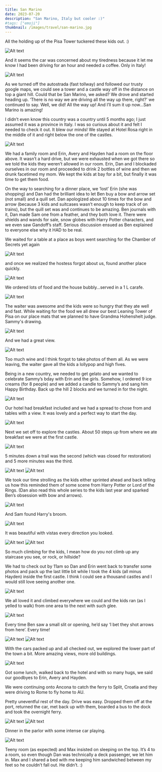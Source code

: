 ```yaml
---
title: San Marino
date: 2023-07-20
description: "San Marino, Italy but cooler :)"
#tags: ["emoji"]
thumbnail: /images/travel/san-marino.jpg
---
```


All the holding up of the Pisa Tower tuckered these kids out. :) 

![Alt text](/images/travel/PXL_20230720_114948388.jpg)

And it seems the car was concerned about my tiredness because it let me know I had been driving for an hour and needed a coffee. Only in Italy!

![Alt text](/images/travel/PXL_20230720_120324423.MP.jpg)

As we turned off the autostrada (fast tollway) and followed our trusty google maps, we could see a tower and a castle way off in the distance on top a giant hill. Could that be San Marino, we asked? We drove and started heading up. ‘There is no way we are driving all the way up there, right?’ we continued to say. Well, we did! All the way up! And I’ll sum it up now…San Marino is amazing! 

I didn’t even know this country was a country until 5 months ago; I just assumed it was a province in Italy. I was so curious about it and felt I needed to check it out. It blew our minds! We stayed at Hotel Rosa right in the middle of it and right below the one of the castles. 

![Alt text](/images/travel/PXL_20230720_165646736.jpg)

We had a family room and Erin, Avery and Hayden had a room on the floor above. It wasn’t a hard drive, but we were exhausted when we got there so we told the kids they weren’t allowed in our room. Erin, Dan and I blockaded ourselves in our room and proceeded to drink 2 bottles of wine and then we drunk facetimed my mom. We kept the kids at bay for a bit, but finally it was time to get them food.

On the way to searching for a dinner place, we ‘lost’ Erin (she was shopping) and Dan had the brilliant idea to let Ben buy a bow and arrow set (not small) and a quill set. Dan apologized about 10 times for the bow and arrow (because 3 kids and suitcases wasn’t enough to keep track of on trains), but the quill set was and continues to be amazing. Ben journals with it, Dan made Sam one from a feather, and they both love it. There were shields and wands for sale, snow globes with Harry Potter characters, and we even saw Gandoff’s staff. Serious discussion ensued as Ben explained to everyone else why it HAD to be real.

We waited for a table at a place as boys went searching for the Chamber of Secrets yet again 

![Alt text](/images/travel/PXL_20230720_171119730.MP.jpg)

and once we realized the hostess forgot about us, found another place quickly. 

![Alt text](/images/travel/PXL_20230720_181107654.jpg)

We ordered lots of food and the house bubbly…served in a 1 L carafe. 

![Alt text](/images/travel/PXL_20230720_183426966.jpg)

The waiter was awesome and the kids were so hungry that they ate well and fast. While waiting for the food we all drew our best Leaning Tower of Pisa on our place mats that we planned to have Grandma Hohenshelt judge. Sammy's drawing.

![Alt text](/images/travel/PXL_20230720_184034787.jpg)

And we had a great view.

![Alt text](/images/travel/PXL_20230720_191444041.MP.jpg)

Too much wine and I think forgot to take photos of them all. As we were leaving, the waiter gave all the kids a lollypop and high fives.

Being in a new country, we needed to get gelato and we wanted to celebrate Sammy’s bday with Erin and the girls. Somehow, I ordered 9 ice creams (for 8 people) and we added a candle to Sammy’s and sang him Happy Birthday. Back up the hill 2 blocks and we turned in for the night.

![Alt text](/images/travel/PXL_20230720_193931100.MP.jpg)

Our hotel had breakfast included and we had a spread to chose from and tables with a view. It was lovely and a perfect way to start the day. 

![Alt text](/images/travel/PXL_20230721_062219837.jpg)

Next we set off to explore the castles. About 50 steps up from where we ate breakfast we were at the first castle. 

![Alt text](/images/travel/PXL_20230721_072357100.jpg)

5 minutes down a trail was the second (which was closed for restoration) and 5 more minutes was the third. 

![Alt text](/images/travel/PXL_20230721_080854329.jpg)
![Alt text](/images/travel/PXL_20230721_074442707.jpg)

We took our time strolling as the kids either sprinted ahead and back telling us how this reminded them of some scene from Harry Potter or Lord of the Rings. (Dan also read this whole series to the kids last year and sparked Ben’s obsession with bow and arrows).

![Alt text](/images/travel/PXL_20230721_075156503.jpg)

And Sam found Harry's broom.

![Alt text](/images/travel/PXL_20230721_072644623.jpg)

It was beautiful with vistas every direction you looked. 

![Alt text](/images/travel/PXL_20230721_080807989.jpg)
![Alt text](/images/travel/PXL_20230721_072525459.jpg)

So much climbing for the kids, I mean how do you not climb up any staircase you see, or rock, or hillside?

We had to check out by 11am so Dan and Erin went back to transfer some photos and pack up the last little bit while I took the 4 kids (all minus Hayden) inside the first castle. I think I could see a thousand castles and I would still love seeing another one. 

![Alt text](/images/travel/PXL_20230721_083506863.jpg)

We all loved it and climbed everywhere we could and the kids ran (as I yelled to walk) from one area to the next with such glee. 

![Alt text](/images/travel/PXL_20230721_081849619.jpg)

Every time Ben saw a small slit or opening, he’d say ‘I bet they shot arrows from here’. Every time!

![Alt text](/images/travel/PXL_20230721_081953530.jpg)
![Alt text](/images/travel/PXL_20230721_083207362.jpg)

With the cars packed up and all checked out, we explored the lower part of the town a bit. More amazing views, more old buildings. 

![Alt text](/images/travel/PXL_20230721_111324034.jpg)

Got some lunch, walked back to the hotel and with so many hugs, we said our goodbyes to Erin, Avery and Hayden.

We were continuing onto Ancona to catch the ferry to Split, Croatia and they were driving to Rome to fly home to AU.

Pretty uneventful rest of the day. Drive was easy. Dropped them off at the port, returned the car, met back up with them, boarded a bus to the dock and took the overnight ferry.

![Alt text](/images/travel/PXL_20230721_162306356.MP.jpg)
![Alt text](/images/travel/PXL_20230721_162401301.jpg)

Dinner in the parlor with some intense car playing.

![Alt text](/images/travel/PXL_20230721_170827214.jpg)

 Teeny room (as expected) and Max insisted on sleeping on the top. It’s 4 to a room, so even though Dan was technically a deck passenger, we let him in. Max and I shared a bed with me keeping him sandwiched between my feet so he couldn’t fall out. He didn’t. :) 